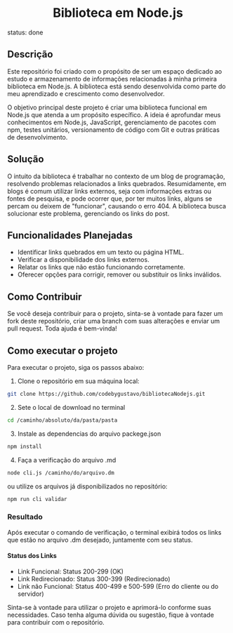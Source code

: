 <h1 align="center"> Biblioteca em Node.js </h1>
status: done

## Descrição

Este repositório foi criado com o propósito de ser um espaço dedicado ao estudo e armazenamento de informações relacionadas à minha primeira biblioteca em Node.js. A biblioteca está sendo desenvolvida como parte do meu aprendizado e crescimento como desenvolvedor.

O objetivo principal deste projeto é criar uma biblioteca funcional em Node.js que atenda a um propósito específico. A ideia é aprofundar meus conhecimentos em Node.js, JavaScript, gerenciamento de pacotes com npm, testes unitários, versionamento de código com Git e outras práticas de desenvolvimento.

## Solução

O intuito da biblioteca é trabalhar no contexto de um blog de programação, resolvendo problemas relacionados a links quebrados. Resumidamente, em blogs é comum utilizar links externos, seja com informações extras ou fontes de pesquisa, e pode ocorrer que, por ter muitos links, alguns se percam ou deixem de "funcionar", causando o erro 404. A biblioteca busca solucionar este problema, gerenciando os links do post.

## Funcionalidades Planejadas

- Identificar links quebrados em um texto ou página HTML.
- Verificar a disponibilidade dos links externos.
- Relatar os links que não estão funcionando corretamente.
- Oferecer opções para corrigir, remover ou substituir os links inválidos.

## Como Contribuir

Se você deseja contribuir para o projeto, sinta-se à vontade para fazer um fork deste repositório, criar uma branch com suas alterações e enviar um pull request. Toda ajuda é bem-vinda!

## Como executar o projeto

Para executar o projeto, siga os passos abaixo:

1. Clone o repositório em sua máquina local:

```bash
git clone https://github.com/codebygustavo/bibliotecaNodejs.git
```

2. Sete o local de download no terminal
```bash
cd /caminho/absoluto/da/pasta/pasta
```
3. Instale as dependencias do arquivo packege.json
```bash
npm install
```

4. Faça a verificação do arquivo .md
```bash
node cli.js /caminho/do/arquivo.dm
```

ou utilize os arquivos já disponibilizados no repositório:

```bash
npm run cli validar
```

### Resultado

Após executar o comando de verificação, o terminal exibirá todos os links que estão no arquivo .dm desejado, juntamente com seu status.

#### Status dos Links
+ Link Funcional: Status 200-299 (OK)
+ Link Redirecionado: Status 300-399 (Redirecionado)
+ Link não Funcional: Status 400-499 e 500-599 (Erro do cliente ou do servidor)
  
Sinta-se à vontade para utilizar o projeto e aprimorá-lo conforme suas necessidades. Caso tenha alguma dúvida ou sugestão, fique à vontade para contribuir com o repositório.